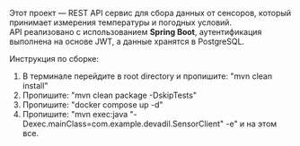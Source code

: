 Этот проект — REST API сервис для сбора данных от сенсоров, который принимает измерения температуры и погодных условий.  
API реализовано с использованием **Spring Boot**, аутентификация выполнена на основе JWT, а данные хранятся в PostgreSQL.

Инструкция по сборке:
1. В терминале перейдите в root directory и пропишите: "mvn clean install"
2. Пропишите: "mvn clean package -DskipTests"
3. Пропишите: "docker compose up -d"
4. Пропишите: "mvn exec:java "-Dexec.mainClass=com.example.devadil.SensorClient" -e" и на этом все. 




